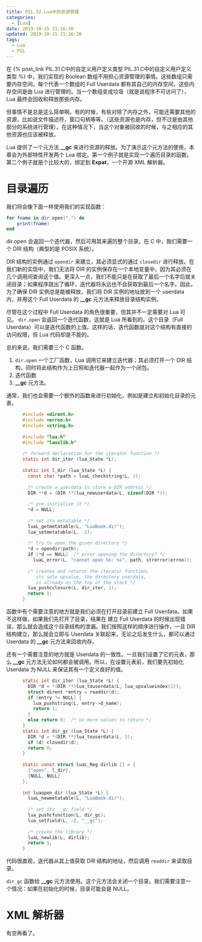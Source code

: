 ```yaml
---
title: PIL.32.Lua中的资源管理
categories:
  - [Lua]
date: 2019-10-15 21:16:20
updated: 2019-10-15 21:16:20
tags: 
  - Lua
  - PIL
---
```


在 {% post_link PIL.31.C中的自定义用户定义类型 PIL.31.C中的自定义用户定义类型 %} 中，我们实现的 Boolean 数组不用担心资源管理的事情。这些数组只需要内存空间。每个代表一个数组的 Full Userdata 都有其自己的内存空间，这些内存空间是由 Lua 进行管理的。当一个数组变成垃圾（就是说程序不可访问了），Lua 最终会回收和释放那些内存。

<!--more-->

但事情不是总是这么简单啊。有的时候，有些对除了内存之外，可能还需要其他的资源，比如说文件描述符，窗口句柄等等。（这些资源也是内存，但不过是由其他部分的系统进行管理）。在这种情况下，当这个对象被回收的时候，与之相应的其他资源也应该被释放。

Lua 提供了一个元方法  **__gc** 来进行资源的释放。为了演示这个元方法的使用，本章会为外部特性开发两个 Lua 绑定。第一个例子就是实现一个遍历目录的函数。第二个例子就是个比较大的，绑定到 **Expat**，一个开源 XML 解析器。

# 目录遍历

我们将会像下面一样使用我们的实现函数：

```lua
for fname in dir.open(".") do
    print(fname)
end
```

dir.open 会返回一个迭代器，然后可用其来遍历整个目录，在 C 中，我们需要一个 DIR 结构（典型的是 POSIX 系统）。

DIR 结构的实例通过 `opendir` 来建立，其必须显式的通过 `closedir` 进行释放。在我们新的实现中，我们无法将 DIR 的实例保存在一个本地变量中，因为其必须在几个调用间查询这个值。更深入一点，我们不能只是在获取了最后一个名字后就关闭目录；如果程序跳出了循环，迭代器将永远也不会获取到最后一个名字。因此，为了确保 DIR 实例总是能被释放，我们将 DIR 实例的地址放到一个 userdata 内，并用这个 Full Userdata 的 **__gc** 元方法来释放目录结构实例。

尽管在这个过程中 Full Userdata 的角色很重要，但其并不一定需要对 Lua 可见。 `dir.open` 会返回一个迭代函数，这就是 Lua 所看到的。这个目录（Full Userdata）可以是迭代函数的上值。这样的话，迭代函数就对这个结构有直接的访问权限，但 Lua 代码却是不能的。

总的来说，我们需要三个 C 函数。

1. `dir.open` 一个工厂函数，Lua 调用它来建立迭代器；其必须打开一个 DIR 结构，同时将此结构作为上日照和迭代器一起作为一个闭包。
2. 迭代函数
3. **__gc** 元方法。

通常，我们也会需要一个额外的函数来进行初始化，例如是建立和初始化目录的元表。

```c
      #include <dirent.h>
      #include <errno.h>
      #include <string.h>
      
      #include "lua.h"
      #include "lauxlib.h"
      
      /* forward declaration for the iterator function */
      static int dir_iter (lua_State *L);
      
      static int l_dir (lua_State *L) {
        const char *path = luaL_checkstring(L, 1);
      
        /* create a userdata to store a DIR address */
        DIR **d = (DIR **)lua_newuserdata(L, sizeof(DIR *));
      
        /* pre-initialize it */
        *d = NULL;
      
        /* set its metatable */
        luaL_getmetatable(L, "LuaBook.dir");
        lua_setmetatable(L, -2);
      
        /* try to open the given directory */
        *d = opendir(path);
        if (*d == NULL)  /* error opening the directory? */
          luaL_error(L, "cannot open %s: %s", path, strerror(errno));
      
        /* creates and returns the iterator function;
           its sole upvalue, the directory userdata,
           is already on the top of the stack */
        lua_pushcclosure(L, dir_iter, 1);
        return 1;
      }
```

函数中有个需要注意的地方就是我们必须在打开目录前建立 Full Userdata。如果不这样做，如果我们先打开了目录，结果在 建立 Full Userdata 的时候出现错误，那么就会造成这个目录结构的泄漏。我们按照这样的顺序进行操作，一旦 DIR 结构建立，那么就会立即与 Userdata 关联起来，无论之后发生什么，都可以通过 Userdata 的 **__gc** 元方法来回收内存。

还有一个需要注意的地方就是 Userdata 的一致性。一旦我们设置了它的元表，那么  **__gc** 元方法无论如何都会被调用。所以，在设置元表前，我们要先初始化 Userdata 为 NULL 来保证其有一个定义良好的值。

```c
      static int dir_iter (lua_State *L) {
        DIR *d = *(DIR **)lua_touserdata(L, lua_upvalueindex(1));
        struct dirent *entry = readdir(d);
        if (entry != NULL) {
          lua_pushstring(L, entry->d_name);
          return 1;
        }
        else return 0;  /* no more values to return */
      }
      static int dir_gc (lua_State *L) {
        DIR *d = *(DIR **)lua_touserdata(L, 1);
        if (d) closedir(d);
        return 0;
      }
      
      static const struct luaL_Reg dirlib [] = {
        {"open", l_dir},
        {NULL, NULL}
      };
      
      int luaopen_dir (lua_State *L) {
        luaL_newmetatable(L, "LuaBook.dir");
      
        /* set its __gc field */
        lua_pushcfunction(L, dir_gc);
        lua_setfield(L, -2, "__gc");
      
        /* create the library */
        luaL_newlib(L, dirlib);
        return 1;
      }
```

代码很直观，迭代器从其上值获取 DIR 结构的地址，然后调用 `readdir` 来读取目录。

`dir_gc` 函数给 **__gc** 元方法使用。这个元方法会关闭一个目录。我们需要注意一个情况：如果在初始化的时候，目录可能会是 NULL。

# XML 解析器

有空再看了。
